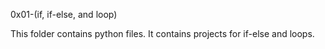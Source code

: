 0x01-(if, if-else, and loop)

This folder contains python files. It contains projects for if-else and loops.